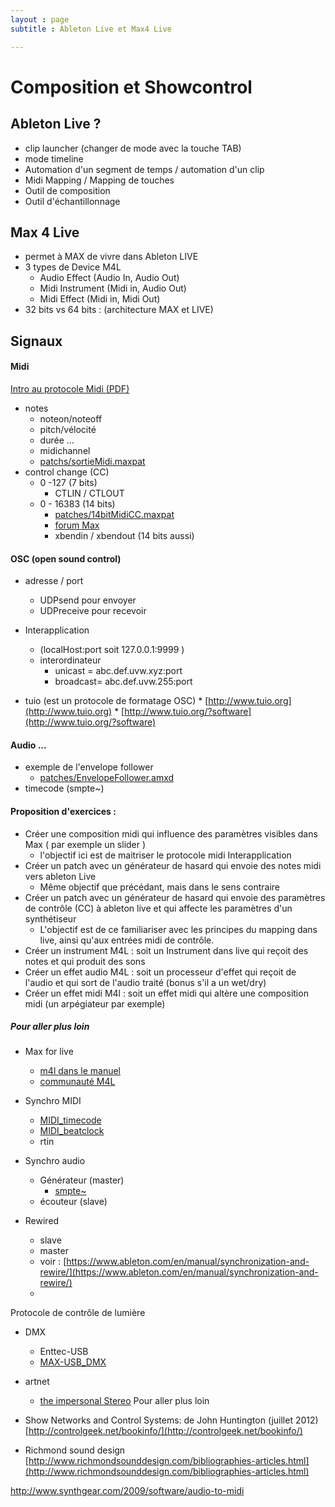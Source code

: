 ```yaml
---
layout : page  
subtitle : Ableton Live et Max4 Live

---
```

# Composition et Showcontrol

## Ableton Live ?

* clip launcher (changer de mode avec la touche TAB)
* mode timeline
* Automation d'un segment de temps / automation d'un clip
* Midi Mapping / Mapping de touches
* Outil de composition
* Outil d'échantillonnage

## Max 4 Live
* permet à MAX de vivre dans Ableton LIVE
* 3 types de Device M4L
  * Audio Effect (Audio In,  Audio Out)
  * Midi Instrument (Midi in, Audio Out)
  * Midi Effect (Midi in,  Midi Out)
* 32 bits vs 64 bits : (architecture MAX et LIVE)


## Signaux

#### Midi
[Intro au protocole Midi (PDF)](http://www.midi.org/aboutmidi/intromidi.pdf)

* notes
  * noteon/noteoff
  * pitch/vélocité
  * durée ...
  * midichannel
  * [patchs/sortieMidi.maxpat](../patchs/sortieMidi.maxpat)
* control change (CC)
  * 0 -127 (7 bits)
    * CTLIN / CTLOUT
  * 0 - 16383 (14 bits)
    * [patches/14bitMidiCC.maxpat](../patches/14bitMidiCC.maxpat)
    * [forum Max](https://cycling74.com/forums/topic/14bit-cc-to-ableton/)
    * xbendin / xbendout (14 bits aussi)


#### OSC (open sound control)
* adresse / port
  * UDPsend pour envoyer
  * UDPreceive pour recevoir   

* Interapplication
  * (localHost:port soit 127.0.0.1:9999 )
  * interordinateur
    * unicast = abc.def.uvw.xyz:port
    * broadcast= abc.def.uvw.255:port

* tuio (est un protocole de formatage OSC)
        * [http://www.tuio.org](http://www.tuio.org)
        * [http://www.tuio.org/?software](http://www.tuio.org/?software)

#### Audio ...
* exemple de l'envelope follower
  * [patches/EnvelopeFollower.amxd](../patches/EnvelopeFollower.amxd)
* timecode (smpte~)

#### Proposition d'exercices :

* Créer une composition midi qui influence des paramètres visibles dans Max ( par exemple un slider )
  * l'objectif ici est de maitriser le protocole midi Interapplication
* Créer un patch avec un générateur de hasard qui envoie des notes midi vers ableton Live
  * Même objectif que précédant,  mais dans le sens contraire
* Créer un patch avec un générateur de hasard qui envoie des paramètres de contrôle (CC) à ableton live et qui affecte les paramètres d'un synthétiseur
  * L'objectif est de ce familiariser avec les principes du mapping dans live,  ainsi qu'aux entrées midi de contrôle.
* Créer un instrument M4L : soit un Instrument dans live qui reçoit  des notes et qui produit des sons
* Créer un effet audio M4L : soit un processeur d'effet qui reçoit de l'audio et qui sort de l'audio traité (bonus s'il a un wet/dry)
* Créer un effet midi M4l : soit un effet midi qui altère une composition midi (un arpégiateur par exemple)  


##### Pour aller plus loin
* Max for live
  * [m4l dans le manuel ](https://www.ableton.com/en/manual/max-for-live/)
  * [communauté M4L](http://maxforlive.com)


* Synchro MIDI  
    * [MIDI_timecode](https://en.wikipedia.org/wiki/MIDI_timecode)
    * [MIDI_beatclock](https://en.wikipedia.org/wiki/MIDI_beat_clock)
    * rtin

* Synchro audio
  * Générateur (master)
    *  [smpte~](https://cycling74.com/toolbox/smpte/#.VhKbH7TY7Qc)
  * écouteur (slave)

* Rewired
  * slave
  * master
  * voir : [https://www.ableton.com/en/manual/synchronization-and-rewire/](https://www.ableton.com/en/manual/synchronization-and-rewire/)
  *


Protocole de contrôle de lumière  
* DMX
  * Enttec-USB
  * [MAX-USB_DMX](https://github.com/gllmAR/MAX-USB_DMX)
* artnet
  * [the impersonal Stereo](http://www.theimpersonalstereo.com/software/maxmspjitter/)
Pour aller plus loin

* Show Networks and Control Systems:
de  John Huntington (juillet 2012) [http://controlgeek.net/bookinfo/](http://controlgeek.net/bookinfo/)


* Richmond sound design [http://www.richmondsounddesign.com/bibliographies-articles.html](http://www.richmondsounddesign.com/bibliographies-articles.html)


http://www.synthgear.com/2009/software/audio-to-midi
